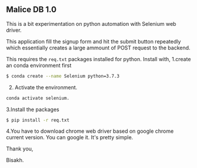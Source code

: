 ## Malice DB 1.0
This is a bit experimentation on python automation with Selenium web driver.

This application fill the signup form and hit the submit button repeatedly which essentially creates a large ammount of POST request to the backend.

This requires the `req.txt` packages installed for python.
Install with,
1.create an conda environment first
```bash
$ conda create --name Selenium python=3.7.3
```
2. Activate the environment.
```bash
conda activate selenium.
```
3.Install the packages
```bash
$ pip install -r req.txt
```
4.You have to download chrome web driver based on google chrome current version.
You can google it. It's pretty simple.

Thank you,

Bisakh.
